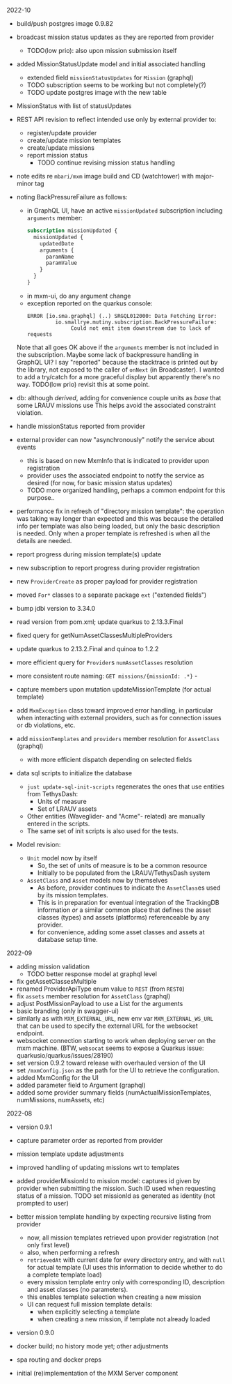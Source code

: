 2022-10

- build/push postgres image 0.9.82
- broadcast mission status updates as they are reported from provider
  - TODO(low prio): also upon mission submission itself
- added MissionStatusUpdate model and initial associated handling
  - extended field `missionStatusUpdates` for `Mission` (graphql)
  - TODO subscription seems to be working but not completely(?)
  - TODO update postgres image with the new table
- MissionStatus with list of statusUpdates
- REST API revision to reflect intended use only by external provider to:
  - register/update provider
  - create/update mission templates 
  - create/update missions
  - report mission status
      - TODO continue revising mission status handling

- note edits re `mbari/mxm` image build and CD (watchtower) with major-minor tag

- noting BackPressureFailure as follows:
  - in GraphQL UI, have an active `missionUpdated` subscription including `arguments` member:
      ```graphql
      subscription missionUpdated {
        missionUpdated {
          updatedDate
          arguments {
            paramName
            paramValue
          }
        }
      }
      ```
  - in mxm-ui, do any argument change
  - exception reported on the quarkus console:
      ```
      ERROR [io.sma.graphql] (..) SRGQL012000: Data Fetching Error:
               io.smallrye.mutiny.subscription.BackPressureFailure:
                    Could not emit item downstream due to lack of requests
      ```
    
  Note that all goes OK above if the `arguments` member is not included in the subscription.
  Maybe some lack of backpressure handling in GraphQL UI?
  I say "reported" because the stacktrace is printed out by the library, not
  exposed to the caller of `onNext` (in Broadcaster).
  I wanted to add a try/catch for a more graceful display but apparently there's no way.
  TODO(low prio) revisit this at some point.

- db: although *derived*, adding for convenience couple units as *base* that some LRAUV missions use
  This helps avoid the associated constraint violation. 
- handle missionStatus reported from provider
- external provider can now "asynchronously" notify the service about events
  - this is based on new MxmInfo that is indicated to provider upon registration
  - provider uses the associated endpoint to notify the service as desired
    (for now, for basic mission status updates)
  - TODO more organized handling, perhaps a common endpoint for this purpose..
- performance fix in refresh of "directory mission template": the operation was taking way longer than
  expected and this was because the detailed info per template was also being loaded, but only the basic
  description is needed.  Only when a proper template is refreshed is when all the details are needed.
- report progress during mission template(s) update
- new subscription to report progress during provider registration
- new `ProviderCreate` as proper payload for provider registration
- moved `For*` classes to a separate package `ext` ("extended fields")
- bump jdbi version to 3.34.0
- read version from pom.xml; update quarkus to 2.13.3.Final
- fixed query for getNumAssetClassesMultipleProviders
- update quarkus to 2.13.2.Final and quinoa to 1.2.2
- more efficient query for `Provider`s `numAssetClasses` resolution
- more consistent route naming: `GET missions/{missionId: .*}` - 
- capture members upon mutation updateMissionTemplate (for actual template)
- add `MxmException` class toward improved error handling, in particular when interacting
  with external providers, such as for connection issues or db violations, etc.

- add `missionTemplates` and `providers` member resolution for `AssetClass` (graphql)
  - with more efficient dispatch depending on selected fields
- data sql scripts to initialize the database
  - `just update-sql-init-scripts` regenerates the ones that use entities from TethysDash:
    - Units of measure
    - Set of LRAUV assets
  - Other entities (Waveglider- and "Acme"- related) are manually entered in the scripts.
  - The same set of init scripts is also used for the tests.

- Model revision: 
  - `Unit` model now by itself
    - So, the set of units of measure is to be a common resource
    - Initially to be populated from the LRAUV/TethysDash system
  - `AssetClass` and `Asset` models now by themselves
    - As before, provider continues to indicate the `AssetClass`es used by its mission templates.
    - This is in preparation for eventual integration of the TrackingDB information *or* a similar common
      place that defines the asset classes (types) and assets (platforms) referenceable by any provider.
    - for convenience, adding some asset classes and assets at database setup time.

2022-09

- adding mission validation
  - TODO better response model at graphql level
- fix getAssetClassesMultiple
- renamed ProviderApiType enum value to `REST` (from `REST0`)
- fix `assets` member resolution for `AssetClass` (graphql)
- adjust PostMissionPayload to use a List for the arguments
- basic branding (only in swagger-ui)
- similarly as with `MXM_EXTERNAL_URL`, new env var `MXM_EXTERNAL_WS_URL` that 
  can be used to specify the external URL for the websocket endpoint.
- websocket connection starting to work when deploying server on the mxm machine.
  (BTW, `websocat` seems to expose a Quarkus issue: quarkusio/quarkus/issues/28190)
- set version 0.9.2 toward release with overhauled version of the UI
- set `/mxmConfig.json` as the path for the UI to retrieve the configuration.
- added MxmConfig for the UI
- added parameter field to Argument (graphql)
- added some provider summary fields (numActualMissionTemplates, numMissions, numAssets, etc)

2022-08

- version 0.9.1
- capture parameter order as reported from provider
- mission template update adjustments
- improved handling of updating missions wrt to templates
- added providerMissionId to mission model: captures id given by provider when submitting the mission.
  Such ID used when requesting status of a mission.
  TODO set missionId as generated as identity (not prompted to user)
- better mission template handling by expecting recursive listing from provider
  - now, all mission templates retrieved upon provider registration (not only first level)
  - also, when performing a refresh
  - `retrievedAt` with current date for every directory entry, and with `null` for actual template
    (UI uses this information to decide whether to do a complete template load)
  - every mission template entry only with corresponding ID, description and asset classes (no parameters).
  - this enables template selection when creating a new mission
  - UI can request full mission template details:
    - when explicitly selecting a template 
    - when creating a new mission, if template not already loaded

- version 0.9.0
- docker build; no history mode yet; other adjustments
- spa routing and docker preps
- initial (re)implementation of the MXM Server component
